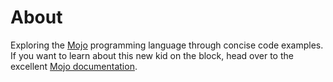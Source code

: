 # About


Exploring the [Mojo](https://www.modular.com/mojo) programming language through concise code examples. If you want to learn about this new kid on the block, head over to the excellent [Mojo documentation](https://docs.modular.com/mojo/).
